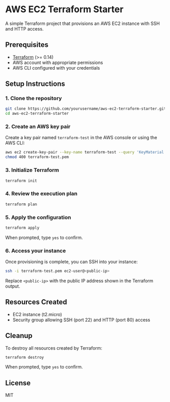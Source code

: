# AWS EC2 Terraform Starter

A simple Terraform project that provisions an AWS EC2 instance with SSH and HTTP access.

## Prerequisites

- [Terraform](https://www.terraform.io/downloads.html) (>= 0.14)
- AWS account with appropriate permissions
- AWS CLI configured with your credentials

## Setup Instructions

### 1. Clone the repository

```bash
git clone https://github.com/yourusername/aws-ec2-terraform-starter.git
cd aws-ec2-terraform-starter
```

### 2. Create an AWS key pair

Create a key pair named `terraform-test` in the AWS console or using the AWS CLI:

```bash
aws ec2 create-key-pair --key-name terraform-test --query 'KeyMaterial' --output text > terraform-test.pem
chmod 400 terraform-test.pem
```

### 3. Initialize Terraform

```bash
terraform init
```

### 4. Review the execution plan

```bash
terraform plan
```

### 5. Apply the configuration

```bash
terraform apply
```

When prompted, type `yes` to confirm.

### 6. Access your instance

Once provisioning is complete, you can SSH into your instance:

```bash
ssh -i terraform-test.pem ec2-user@<public-ip>
```

Replace `<public-ip>` with the public IP address shown in the Terraform output.

## Resources Created

- EC2 instance (t2.micro)
- Security group allowing SSH (port 22) and HTTP (port 80) access

## Cleanup

To destroy all resources created by Terraform:

```bash
terraform destroy
```

When prompted, type `yes` to confirm.

## License

MIT